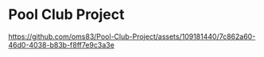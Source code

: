 # Pool Club Project

https://github.com/oms83/Pool-Club-Project/assets/109181440/7c862a60-46d0-4038-b83b-f8ff7e9c3a3e
